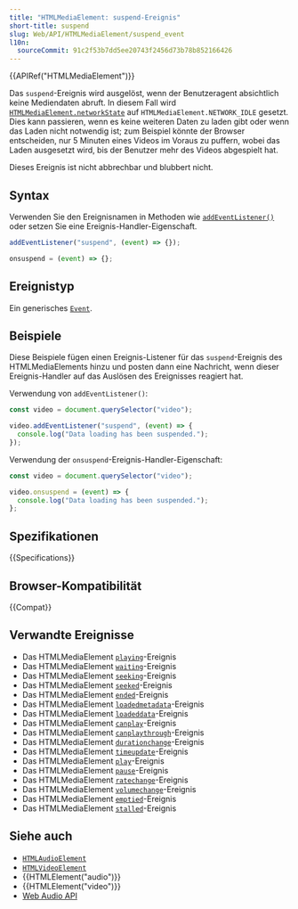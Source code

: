```yaml
---
title: "HTMLMediaElement: suspend-Ereignis"
short-title: suspend
slug: Web/API/HTMLMediaElement/suspend_event
l10n:
  sourceCommit: 91c2f53b7dd5ee20743f2456d73b78b852166426
---
```


{{APIRef("HTMLMediaElement")}}

Das `suspend`-Ereignis wird ausgelöst, wenn der Benutzeragent absichtlich keine Mediendaten abruft. In diesem Fall wird [`HTMLMediaElement.networkState`](/de/docs/Web/API/HTMLMediaElement/networkState) auf `HTMLMediaElement.NETWORK_IDLE` gesetzt. Dies kann passieren, wenn es keine weiteren Daten zu laden gibt oder wenn das Laden nicht notwendig ist; zum Beispiel könnte der Browser entscheiden, nur 5 Minuten eines Videos im Voraus zu puffern, wobei das Laden ausgesetzt wird, bis der Benutzer mehr des Videos abgespielt hat.

Dieses Ereignis ist nicht abbrechbar und blubbert nicht.

## Syntax

Verwenden Sie den Ereignisnamen in Methoden wie [`addEventListener()`](/de/docs/Web/API/EventTarget/addEventListener) oder setzen Sie eine Ereignis-Handler-Eigenschaft.

```js
addEventListener("suspend", (event) => {});

onsuspend = (event) => {};
```

## Ereignistyp

Ein generisches [`Event`](/de/docs/Web/API/Event).

## Beispiele

Diese Beispiele fügen einen Ereignis-Listener für das `suspend`-Ereignis des HTMLMediaElements hinzu und posten dann eine Nachricht, wenn dieser Ereignis-Handler auf das Auslösen des Ereignisses reagiert hat.

Verwendung von `addEventListener()`:

```js
const video = document.querySelector("video");

video.addEventListener("suspend", (event) => {
  console.log("Data loading has been suspended.");
});
```

Verwendung der `onsuspend`-Ereignis-Handler-Eigenschaft:

```js
const video = document.querySelector("video");

video.onsuspend = (event) => {
  console.log("Data loading has been suspended.");
};
```

## Spezifikationen

{{Specifications}}

## Browser-Kompatibilität

{{Compat}}

## Verwandte Ereignisse

- Das HTMLMediaElement [`playing`](/de/docs/Web/API/HTMLMediaElement/playing_event)-Ereignis
- Das HTMLMediaElement [`waiting`](/de/docs/Web/API/HTMLMediaElement/waiting_event)-Ereignis
- Das HTMLMediaElement [`seeking`](/de/docs/Web/API/HTMLMediaElement/seeking_event)-Ereignis
- Das HTMLMediaElement [`seeked`](/de/docs/Web/API/HTMLMediaElement/seeked_event)-Ereignis
- Das HTMLMediaElement [`ended`](/de/docs/Web/API/HTMLMediaElement/ended_event)-Ereignis
- Das HTMLMediaElement [`loadedmetadata`](/de/docs/Web/API/HTMLMediaElement/loadedmetadata_event)-Ereignis
- Das HTMLMediaElement [`loadeddata`](/de/docs/Web/API/HTMLMediaElement/loadeddata_event)-Ereignis
- Das HTMLMediaElement [`canplay`](/de/docs/Web/API/HTMLMediaElement/canplay_event)-Ereignis
- Das HTMLMediaElement [`canplaythrough`](/de/docs/Web/API/HTMLMediaElement/canplaythrough_event)-Ereignis
- Das HTMLMediaElement [`durationchange`](/de/docs/Web/API/HTMLMediaElement/durationchange_event)-Ereignis
- Das HTMLMediaElement [`timeupdate`](/de/docs/Web/API/HTMLMediaElement/timeupdate_event)-Ereignis
- Das HTMLMediaElement [`play`](/de/docs/Web/API/HTMLMediaElement/play_event)-Ereignis
- Das HTMLMediaElement [`pause`](/de/docs/Web/API/HTMLMediaElement/pause_event)-Ereignis
- Das HTMLMediaElement [`ratechange`](/de/docs/Web/API/HTMLMediaElement/ratechange_event)-Ereignis
- Das HTMLMediaElement [`volumechange`](/de/docs/Web/API/HTMLMediaElement/volumechange_event)-Ereignis
- Das HTMLMediaElement [`emptied`](/de/docs/Web/API/HTMLMediaElement/emptied_event)-Ereignis
- Das HTMLMediaElement [`stalled`](/de/docs/Web/API/HTMLMediaElement/stalled_event)-Ereignis

## Siehe auch

- [`HTMLAudioElement`](/de/docs/Web/API/HTMLAudioElement)
- [`HTMLVideoElement`](/de/docs/Web/API/HTMLVideoElement)
- {{HTMLElement("audio")}}
- {{HTMLElement("video")}}
- [Web Audio API](/de/docs/Web/API/Web_Audio_API)
